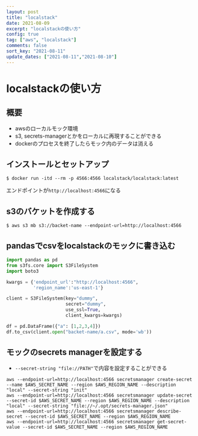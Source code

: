 ```yaml
---
layout: post
title: "localstack"
date: 2021-08-09
excerpt: "localstackの使い方"
config: true
tag: ["aws", "localstack"]
comments: false
sort_key: "2021-08-11"
update_dates: ["2021-08-11","2021-08-10"]
---
```


# localstackの使い方

## 概要
 - awsのローカルモック環境
 - s3, secrets-managerとかをローカルに再現することができる
 - dockerのプロセスを終了したらモック内のデータは消える

## インストールとセットアップ

```console
$ docker run -itd --rm -p 4566:4566 localstack/localstack:latest
```

エンドポイントが`http://localhost:4566`になる

## s3のバケットを作成する

```console
$ aws s3 mb s3://backet-name --endpoint-url=http://localhost:4566
```

## pandasでcsvをlocalstackのモックに書き込む

```python
import pandas as pd
from s3fs.core import S3FileSystem
import boto3

kwargs = {'endpoint_url':"http://localhost:4566",
          'region_name':'us-east-1'}

client = S3FileSystem(key="dummy",
                      secret="dummy",
                      use_ssl=True,
                      client_kwargs=kwargs)

df = pd.DataFrame({"a": [1,2,3,4]})
df.to_csv(client.open("backet-name/a.csv", mode='wb'))
```

## モックのsecrets managerを設定する
 - `--secret-string "file://PATH"`で内容を設定することができる

```console
aws --endpoint-url=http://localhost:4566 secretsmanager create-secret --name $AWS_SECRET_NAME --region $AWS_REGION_NAME --description "local" --secret-string "init"
aws --endpoint-url=http://localhost:4566 secretsmanager update-secret --secret-id $AWS_SECRET_NAME --region $AWS_REGION_NAME --description "local" --secret-string "file://~/.opt/secrets-manager.json"
aws --endpoint-url=http://localhost:4566 secretsmanager describe-secret --secret-id $AWS_SECRET_NAME --region $AWS_REGION_NAME
aws --endpoint-url=http://localhost:4566 secretsmanager get-secret-value --secret-id $AWS_SECRET_NAME --region $AWS_REGION_NAME
```
